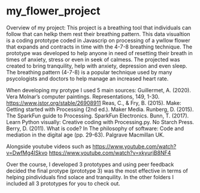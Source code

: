 # my_flower_project
Overview of my project:
This project is a breathing tool that individuals can follow that can helkp them rest their breathing pattern. This data visualtion is a coding prototype coded in Javascrip on processing of a ywllow flower that expands and contracts in time with the 4-7-8 breathing technique. The prototype was developed to help anyone in need of resetting their breath in times of anxiety, stress or even in seek of calmess. The projected was created to bring tranquility, help with anxiety, depression and even sleep. The breathing pattern (4-7-8) is a popular technique used by many psycologists and doctors to help manage an increased heart rate. 

When developing my protype I used 5 main sources:
Guillermet, A. (2020). Vera Molnar’s computer paintings. Representations, 149, 1-30. https://www.jstor.org/stable/26908911
Reas, C., & Fry, B. (2015). Make: Getting started with Processing (2nd ed.). Maker Media.
Runberg, D. (2015). The SparkFun guide to Processing. SparkFun Electronics.
Bunn, T. (2017). Learn Python visually: Creative coding with Processing.py. No Starch Press.
Berry, D. (2011). What is code? In The philosophy of software: Code and mediation in the digital age (pp. 29-63). Palgrave Macmillan UK.

Alongside youtube videos such as 
https://www.youtube.com/watch?v=DwfMg4ISkvo
https://www.youtube.com/watch?v=xkyurjB8NF4

Over the course, I developed 3 prototypes and using peer feedback decided the final protype (prototype 3) was the most effective in terms of helping pindividuals find solace and tranquility. In the other folders I included all 3 prototypes for you to check out.
